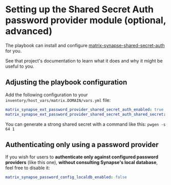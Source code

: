 # Setting up the Shared Secret Auth password provider module (optional, advanced)

The playbook can install and configure [matrix-synapse-shared-secret-auth](https://github.com/devture/matrix-synapse-shared-secret-auth) for you.

See that project's documentation to learn what it does and why it might be useful to you.

## Adjusting the playbook configuration

Add the following configuration to your `inventory/host_vars/matrix.DOMAIN/vars.yml` file:

```yaml
matrix_synapse_ext_password_provider_shared_secret_auth_enabled: true
matrix_synapse_ext_password_provider_shared_secret_auth_shared_secret: YOUR_SHARED_SECRET_GOES_HERE
```

You can generate a strong shared secret with a command like this: `pwgen -s 64 1`


## Authenticating only using a password provider

If you wish for users to **authenticate only against configured password providers** (like this one), **without consulting Synapse's local database**, feel free to disable it:

```yaml
matrix_synapse_password_config_localdb_enabled: false
```
